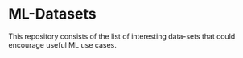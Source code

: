 # ML-Datasets
This repository consists of the list of interesting data-sets that could encourage useful ML use cases.
